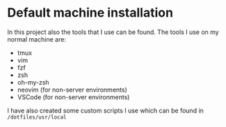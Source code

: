 # Default machine installation

In this project also the tools that I use can be found. The tools I use on my normal machine are:

-   tmux
-   vim
-   fzf
-   zsh
-   oh-my-zsh
-   neovim (for non-server environments)
-   VSCode (for non-server environments)

I have also created some custom scripts I use which can be found in `/dotfiles/usr/local`
